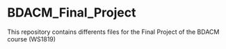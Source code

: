 # BDACM_Final_Project
This repository contains differents files for the Final Project of the BDACM course (WS1819)
